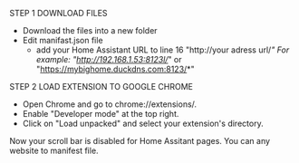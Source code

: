 STEP 1 DOWNLOAD FILES
- Download the files into a new folder
- Edit manifast.json file
    - add your Home Assistant URL to line 16  "http://your adress url/*"
      For example: "http://192.168.1.53:8123l/*" or "https://mybighome.duckdns.com:8123/*"

STEP 2 LOAD EXTENSION TO GOOGLE CHROME
- Open Chrome and go to chrome://extensions/.
- Enable "Developer mode" at the top right.
- Click on "Load unpacked" and select your extension's directory.

Now your scroll bar is disabled for Home Assitant pages.
You can any website to manifest file.

